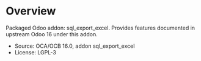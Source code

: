 # Overview

Packaged Odoo addon: sql_export_excel. Provides features documented in upstream Odoo 16 under this addon.

- Source: OCA/OCB 16.0, addon sql_export_excel
- License: LGPL-3
